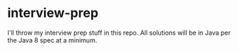 # interview-prep
I'll throw my interview prep stuff in this repo. All solutions will be in Java per the Java 8 spec at a minimum.
